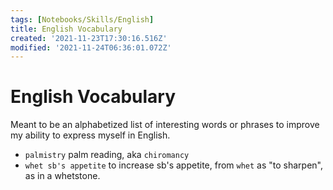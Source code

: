 ```yaml
---
tags: [Notebooks/Skills/English]
title: English Vocabulary
created: '2021-11-23T17:30:16.516Z'
modified: '2021-11-24T06:36:01.072Z'
---
```


# English Vocabulary

Meant to be an alphabetized list of interesting words or phrases to improve my ability to express myself in English.

- `palmistry`
palm reading, aka `chiromancy`
- `whet sb's appetite`
to increase sb's appetite, from `whet` as "to sharpen", as in a whetstone.

